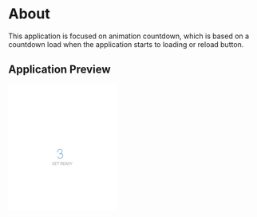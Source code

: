# About

This application is focused on animation countdown, which is based on a countdown load when the application starts to loading or reload button.
## Application Preview

![gif preview](assets/animated-countdown.gif)